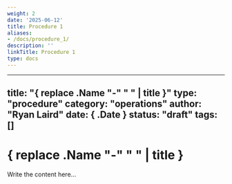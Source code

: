 ```yaml
---
weight: 2
date: '2025-06-12'
title: Procedure 1
aliases:
- /docs/procedure_1/
description: ''
linkTitle: Procedure 1
type: docs
---
```


---
title: "{ replace .Name "-" " " | title }"
type: "procedure"
category: "operations"
author: "Ryan Laird"
date: { .Date }
status: "draft"
tags: []
---

# { replace .Name "-" " " | title }

Write the content here...
